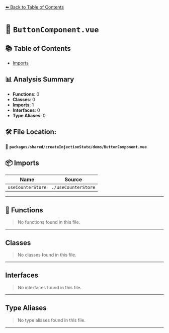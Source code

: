 [⬅️ Back to Table of Contents](../../../../index.md)

# 📄 `ButtonComponent.vue`

## 📚 Table of Contents

- [Imports](#imports)

## 📊 Analysis Summary

- **Functions**: 0
- **Classes**: 0
- **Imports**: 1
- **Interfaces**: 0
- **Type Aliases**: 0

## 🛠️ File Location:
📂 **`packages/shared/createInjectionState/demo/ButtonComponent.vue`**

## 📦 Imports

| Name | Source |
|------|--------|
| `useCounterStore` | `./useCounterStore` |


---

## 🔧 Functions

> No functions found in this file.


---

## Classes

> No classes found in this file.


---

## Interfaces

> No interfaces found in this file.


---

## Type Aliases

> No type aliases found in this file.


---